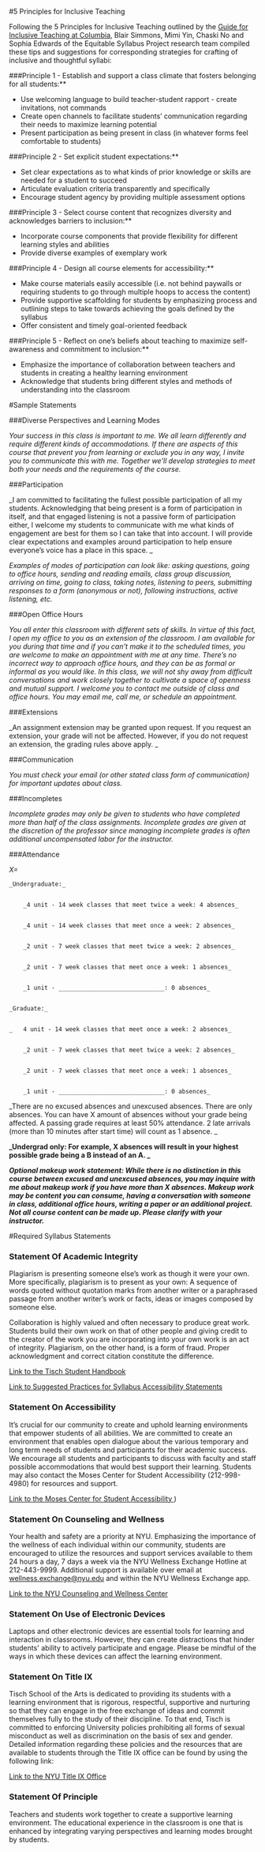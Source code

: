 #5 Principles for Inclusive Teaching

Following the 5 Principles for Inclusive Teaching outlined by the [Guide for Inclusive Teaching at Columbia](https://drive.google.com/file/d/17cqlVGVS_1KDH9O4ZgVy-NoH8sq5w96f/view?usp=sharing), Blair Simmons, Mimi Yin, Chaski No and Sophia Edwards of the Equitable Syllabus Project research team compiled these tips and suggestions for corresponding strategies for crafting of inclusive and thoughtful syllabi:

###Principle 1 - Establish and support a class climate that fosters belonging for all students:**

* Use welcoming language to build teacher-student rapport -  create invitations, not commands
* Create open channels to facilitate students’ communication regarding their needs to maximize learning potential
* Present participation as being present in class (in whatever forms feel comfortable to students)

###Principle 2 - Set explicit student expectations:** 

* Set clear expectations as to what kinds of prior knowledge or skills are needed for a student to succeed
* Articulate evaluation criteria transparently and specifically
* Encourage student agency by providing multiple assessment options

###Principle 3 - Select course content that recognizes diversity and acknowledges barriers to inclusion:**

* Incorporate course components that provide flexibility for different learning styles and abilities
* Provide diverse examples of exemplary work

###Principle 4 - Design all course elements for accessibility:**

* Make course materials easily accessible (i.e. not behind paywalls or requiring students to go through multiple hoops to access the content)
* Provide supportive scaffolding for students by emphasizing process and outlining steps to take towards achieving the goals defined by the syllabus
* Offer consistent and timely goal-oriented feedback

###Principle 5 - Reflect on one’s beliefs about teaching to maximize self-awareness and commitment to inclusion:**

* Emphasize the importance of collaboration between teachers and students in creating a healthy learning environment
* Acknowledge that students bring different styles and methods of understanding into the classroom

#Sample Statements

###Diverse Perspectives and Learning Modes

_Your success in this class is important to me. We all learn differently and require different kinds of accommodations. If there are aspects of this course that prevent you from learning or exclude you in any way, I invite you to communicate this with me. Together we’ll develop strategies to meet both your needs and the requirements of the course._

###Participation

_I am committed to facilitating the fullest possible participation of all my students. Acknowledging that being present is a form of participation in itself, and that engaged listening is not a passive form of participation either, I welcome my students to communicate with me what kinds of engagement are best for them so I can take that into account. I will provide clear expectations and examples around participation to help ensure everyone’s voice has a place in this space.  _

_Examples of modes of participation can look like: asking questions, going to office hours, sending and reading emails, class group discussion, arriving on time, going to class, taking notes, listening to peers, submitting responses to a form (anonymous or not), following instructions, active listening, etc._

###Open Office Hours

_You all enter this classroom with different sets of skills. In virtue of this fact, I open my office to you as an extension of the classroom. I am available for you during that time and if you can’t make it to the scheduled times, you are welcome to make an appointment with me at any time. There’s no incorrect way to approach office hours, and they can be as formal or informal as you would like. In this class, we will not shy away from difficult conversations and work closely together to cultivate a space of openness and mutual support. I welcome you to contact me outside of class and office hours. You may email me, call me, or schedule an appointment._ 

###Extensions

_An assignment extension may be granted upon request. If you request an extension, your grade will not be affected. However, if you do not request an extension, the grading rules above apply. _

###Communication

_You must check your email (or other stated class form of communication) for important updates about class._

###Incompletes

_Incomplete grades may only be given to students who have completed more than half of the class assignments. Incomplete grades are given at the discretion of the professor since managing incomplete grades is often additional uncompensated labor for the instructor._

###Attendance

_X=_


    _Undergraduate:_


        _4 unit - 14 week classes that meet twice a week: 4 absences_


        _4 unit - 14 week classes that meet once a week: 2 absences_


        _2 unit - 7 week classes that meet twice a week: 2 absences_


        _2 unit - 7 week classes that meet once a week: 1 absences_


        _1 unit - ______________________________: 0 absences_


    _Graduate:_


    _	4 unit - 14 week classes that meet once a week: 2 absences_


        _2 unit - 7 week classes that meet twice a week: 2 absences_


        _2 unit - 7 week classes that meet once a week: 1 absences_


        _1 unit - ______________________________: 0 absences_

_There are no excused absences and unexcused absences. There are only absences. You can have X amount of absences without your grade being affected. A passing grade requires at least 50% attendance. 2 late arrivals (more than 10 minutes after start time) will count as 1 absence. _

**_Undergrad only: For example, X absences will result in your highest possible grade being a B instead of an A. _**

**_Optional makeup work statement: While there is no distinction in this course between excused and unexcused absences, you may inquire with me about makeup work if you have more than X absences. Makeup work may be content you can consume, having a conversation with someone in class, additional office hours, writing a paper or an additional project. Not all course content can be made up. Please clarify with your instructor._**


#Required Syllabus Statements


### **Statement Of Academic Integrity**

Plagiarism is presenting someone else’s work as though it were your own. More specifically, plagiarism is to present as your own: A sequence of words quoted without quotation marks from another writer or a paraphrased passage from another writer’s work or facts, ideas or images composed by someone else. 

Collaboration is highly valued and often necessary to produce great work. Students build their own work on that of other people and giving credit to the creator of the work you are incorporating into your own work is an act of integrity. Plagiarism, on the other hand, is a form of fraud. Proper acknowledgment and correct citation constitute the difference. 

[Link to the Tisch Student Handbook ](https://tisch.nyu.edu/student-affairs/important-resources/tisch-policies-and-handbooks)

[Link to Suggested Practices for Syllabus Accessibility Statements ](https://docs.google.com/document/d/1RgmYE1-OQYBfMsArLuN6VJa1rIKMVMLE/edit#)


### **Statement On Accessibility**

It’s crucial for our community to create and uphold learning environments that empower students of all abilities. We are committed to create an environment that enables open dialogue about the various temporary and long term needs of students and participants for their academic success. We encourage all students and participants to discuss with faculty and staff possible accommodations that would best support their learning.  Students may also contact the Moses Center for Student Accessibility (212-998-4980) for resources and support.  

[Link to the Moses Center for Student Accessibility ](https://www.nyu.edu/students/communities-and-groups/student-accessibility.html))


### **Statement On Counseling and Wellness**

Your health and safety are a priority at NYU. Emphasizing the importance of the wellness of each individual within our community, students are encouraged to utilize the resources and support services available to them 24 hours a day, 7 days a week via the NYU Wellness Exchange Hotline at 212-443-9999. Additional support is available over email at [wellness.exchange@nyu.edu](mailto:wellness.exchange@nyu.edu) and within the NYU Wellness Exchange app. 

[Link to the NYU Counseling and Wellness Center](https://www.nyu.edu/students/health-and-wellness/services/counseling-services.html)


### **Statement On Use of Electronic Devices**

Laptops and other electronic devices are essential tools for learning and interaction in classrooms. However, they can create distractions that hinder students' ability to actively participate and engage. Please be mindful of the ways in which these devices can affect the learning environment. 


### **Statement On Title IX**

Tisch School of the Arts is dedicated to providing its students with a learning environment that is rigorous, respectful, supportive and nurturing so that they can engage in the free exchange of ideas and commit themselves fully to the study of their discipline. To that end, Tisch is committed to enforcing University policies prohibiting all forms of sexual misconduct as well as discrimination on the basis of sex and gender. Detailed information regarding these policies and the resources that are available to students through the Title IX office can be found by using the following link: 

[Link to the NYU Title IX Office ](https://www.nyu.edu/about/policies-guidelines-compliance/equal-opportunity/title9.html)


### **Statement Of Principle**

Teachers and students work together to create a supportive learning environment. The educational experience in the classroom is one that is enhanced by integrating varying perspectives and learning modes brought by students. 

